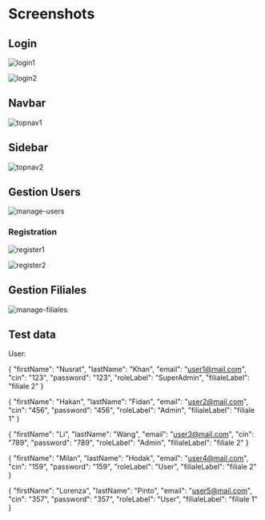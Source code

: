 # Screenshots
## Login
![login1](https://github.com/beheddin/OsmoseInverse-client_side/assets/72648203/3e67b62e-7f9b-462c-8497-4bc3849cef6e)

![login2](https://github.com/beheddin/OsmoseInverse-client_side/assets/72648203/37ae18fe-3a81-48cc-b057-66cc073e5788)

## Navbar
![topnav1](https://github.com/beheddin/OsmoseInverse-client_side/assets/72648203/9add8d70-3b5e-4ba0-a2db-b81bdd30d2d0)

## Sidebar
![topnav2](https://github.com/beheddin/OsmoseInverse-client_side/assets/72648203/2e62ff04-d784-43ca-a88a-d68c8d5e927e)

## Gestion Users
![manage-users](https://github.com/beheddin/OsmoseInverse-client_side/assets/72648203/a4c1966e-4087-4118-a39d-ac158270c983)

### Registration
![register1](https://github.com/beheddin/OsmoseInverse-client_side/assets/72648203/f6101d02-957b-4495-bc74-8381dca45b6b)

![register2](https://github.com/beheddin/OsmoseInverse-client_side/assets/72648203/e273af71-86c1-40b6-a425-17d787a988cd)

## Gestion Filiales
![manage-filiales](https://github.com/beheddin/OsmoseInverse-client_side/assets/72648203/d03f6444-ff1b-47c9-bd1c-2d70752485c7)

## Test data
User:

{
  "firstName": "Nusrat",
  "lastName": "Khan",
  "email": "user1@mail.com",
  "cin": "123",
  "password": "123",
  "roleLabel": "SuperAdmin",
  "filialeLabel": "filiale 2"
}

{
    "firstName": "Hakan",
    "lastName": "Fidan",
    "email": "user2@mail.com",
    "cin": "456",
    "password": "456",
    "roleLabel": "Admin",
    "filialeLabel": "filiale 1"
}

{
  "firstName": "Li",
  "lastName": "Wang",
  "email": "user3@mail.com",
  "cin": "789",
  "password": "789",
  "roleLabel": "Admin",
  "filialeLabel": "filiale 2"
}

{
  "firstName": "Milan",
  "lastName": "Hodak",
  "email": "user4@mail.com",
  "cin": "159",
  "password": "159",
  "roleLabel": "User",
  "filialeLabel": "filiale 2"
}

{
  "firstName": "Lorenza",
  "lastName": "Pinto",
  "email": "user5@mail.com",
  "cin": "357",
  "password": "357",
  "roleLabel": "User",
  "filialeLabel": "filiale 1"
}
